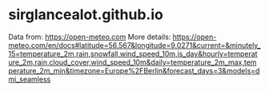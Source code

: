 # sirglancealot.github.io
Data from: https://open-meteo.com
More details: https://open-meteo.com/en/docs#latitude=56.567&longitude=9.0271&current=&minutely_15=temperature_2m,rain,snowfall,wind_speed_10m,is_day&hourly=temperature_2m,rain,cloud_cover,wind_speed_10m&daily=temperature_2m_max,temperature_2m_min&timezone=Europe%2FBerlin&forecast_days=3&models=dmi_seamless
